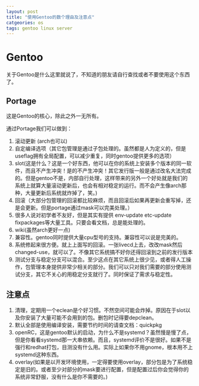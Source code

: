 ```yaml
---
layout: post
title: "使用Gentoo的数个理由及注意点"
catgeories: os
tags: gentoo linux server
---
```


# Gentoo

关于Gentoo是什么这里就说了，不知道的朋友请自行查找或者不要使用这个东西了。

## Portage

这是Gentoo的核心，除此之外一无所有。

通过Portage我们可以做到：

1. 滚动更新 (arch也可以)
2. 自定编译选项（其它包管理是通过子包处理的。虽然都是人为定义的，但是useflag拥有全局配置，可以减少重复，同时gentoo提供更多的选项）
3. slot(这是什么？这是一个好东西，他可以在你的系统上安装多个版本的同一软件，而且不产生冲突！是的不产生冲突！其它发行版一般是通过改名大法完成的。但是gentoo不是，内部自行处理，这样带来的另外一个好处就是我们的系统上就算大量滚动更新后，也会有相对稳定的运行。而不会产生像arch那种，大量更新后系统就炸掉了，笑。)
4. 回滚（大部分包管理的回滚都比较麻烦，而且回滚后如果再更新会重写掉，还是会更新。但是portage通过mask可以完美处理。）
5. 很多人说对初学者不友好，但是其实有提供 env-update etc-update fixpackages等大量工具。只要会看文档，总是能处理的。
6. wiki(虽然arch更好一点)
7. 兼容性。gentoo同时提供大量cpu型号的支持。兼容性可以说是完美的。
8. 系统修起来很方便。就上上面写的回滚。一张livecd上去，改改mask然后changed-use，就可以了。不像其它系统搞不好你还得回滚到之前的发行版本
9. 测试分支与稳定分支可以混合。至少这点在其它系统上很少见，或者得人工操作，包管理本身提供非常少相关的部分。我们可以只对我们需要的部分使用测试分支，其它不关心的用稳定分支就行了。同时保证了需求与稳定性。
 
## 注意点

1. 清理，定期用一个eclean是个好习惯。不然空间可能会炸掉。原因在于slot以及你安装了大量可能不会用到的包。删包时记得要depclean。
2. 默认全部是使用编译安装，需要节约时间的请查文档：quickpkg
3. openRC，这是gentoo默认的启动，为什么不是systemd？虽然慢是慢了点，但是你看看systemd那一大串依赖。而且，systemd评价不是很好。如果不是强行和redhat打包，目测没有什么用。实际上如果你不用gnome，根本用不上systemd这种东西。
4. overlay(如果是以开发环境使用，一定得要使用overlay，部分包是为了系统稳定是旧的。或者至少对部分的mask要进行配置，但是配置过后你会觉得你的系统非常舒服，没有什么是你不需要的。)



